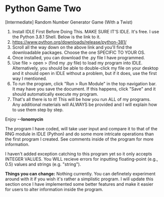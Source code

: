 # Python Game Two
[Intermediate] Random Number Generator Game (With a Twist)

1. Install IDLE First Before Doing This. MAKE SURE IT'S IDLE. It's free. I use the Python 3.8.1 Shell. Below is the link to it.
2. https://www.python.org/downloads/release/python-381/
3. Scroll all the way down on the above link and you'll find the downloadable packages. Choose the one SPECIFIC TO YOUR OS.
4. Once installed, you can download the .py file I have programmed.
5. Use file > open > (find my .py file) to load my program into IDLE. Alternatively, you should be able to double-click my file on your desktop and it should open in IDLE without a problem, but if it does, use the first way I mentioned.
6. To run the program, click "Run > Run Module" in the top navigation bar. It may have you save the document. If this happens, click "Save" and it should automatically execute my program.
7. That's all there is to it! This will be how you run ALL of my programs. Any additional materials will ALWAYS be provided and I will explain how to use them step by step.

Enjoy
**--Ionomycin**

The program I have coded, will take user input and compare it to that of the RNG module in IDLE (Python) and do some more intricate operations than the first program I created. See comments inside of the program for more information.

I haven't added exception catching to this program yet so it only accepts INTEGER VALUES. You WILL recieve errors for inputting floating-point (e.g., 0.5) values and strings (e.g. "string").

**Things you can change:**
Nothing currently. You can definetely experiment around with it if you wish it's rather a simplistic program. I will update this section once I have implemented some better features and make it easier for users to alter information inside the program.
